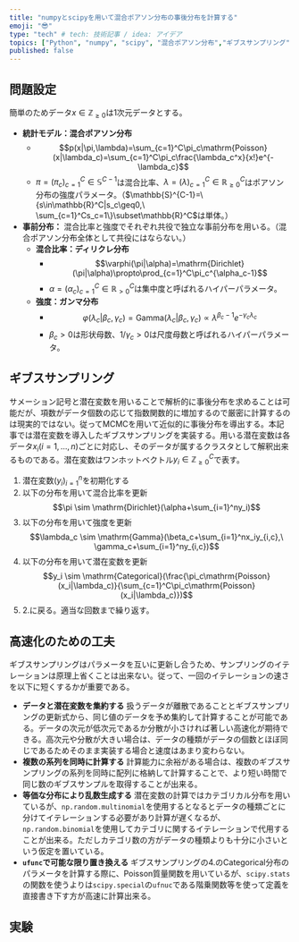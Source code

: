 ```yaml
---
title: "numpyとscipyを用いて混合ポアソン分布の事後分布を計算する"
emoji: "😎"
type: "tech" # tech: 技術記事 / idea: アイデア
topics: ["Python", "numpy", "scipy", "混合ポアソン分布","ギブスサンプリング"]
published: false
---
```


## 問題設定

簡単のためデータ$x\in\mathbb{Z}_{\geq0}$は$1$次元データとする。

- **統計モデル：混合ポアソン分布**
    - $$p(x|\pi,\lambda)=\sum_{c=1}^C\pi_c\mathrm{Poisson}(x|\lambda_c)=\sum_{c=1}^C\pi_c\frac{\lambda_c^x}{x!}e^{-\lambda_c}$$
    - $\pi=(\pi_c)_{c=1}^C\in \mathbb{S}^{C-1}$は混合比率、$\lambda=(\lambda)_{c=1}^C\in\mathbb{R}_{\geq0}^C$はポアソン分布の強度パラメータ。（$\mathbb{S}^{C-1}=\{s\in\mathbb{R}^C|s_c\geq0,\ \sum_{c=1}^Cs_c=1\}\subset\mathbb{R}^C$は単体。）
- **事前分布：**
    混合比率と強度でそれぞれ共役で独立な事前分布を用いる。（混合ポアソン分布全体として共役にはならない。）
    - **混合比率：ディリクレ分布**
        - $$\varphi(\pi|\alpha)=\mathrm{Dirichlet}(\pi|\alpha)\propto\prod_{c=1}^C\pi_c^{\alpha_c-1}$$
        - $\alpha=(\alpha_c)_{c=1}^C\in\mathbb{R}_{>0}^C$は集中度と呼ばれるハイパーパラメータ。
    - **強度：ガンマ分布**
        - $$\varphi(\lambda_c|\beta_c, \gamma_c)=\mathrm{Gamma}(\lambda_c|\beta_c, \gamma_c)\propto\lambda^{\beta_c-1}e^{-\gamma_c\lambda_c}$$
        - $\beta_c>0$は形状母数、$1/\gamma_c>0$は尺度母数と呼ばれるハイパーパラメータ。

## ギブスサンプリング

サメーション記号と潜在変数を用いることで解析的に事後分布を求めることは可能だが、項数がデータ個数の応じて指数関数的に増加するので厳密に計算するのは現実的ではない。従ってMCMCを用いて近似的に事後分布を導出する。本記事では潜在変数を導入したギブスサンプリングを実装する。用いる潜在変数は各データ$x_i (i=1,\ldots,n)$ごとに対応し、そのデータが属するクラスタとして解釈出来るものである。潜在変数はワンホットベクトル$y_i\in\mathbb{Z}_{\geq0}^C$で表す。

1. 潜在変数$(y_i)_{i=1}^n$を初期化する
1. 以下の分布を用いて混合比率を更新
    $$\pi \sim \mathrm{Dirichlet}(\alpha+\sum_{i=1}^ny_i)$$
1. 以下の分布を用いて強度を更新
    $$\lambda_c \sim \mathrm{Gamma}(\beta_c+\sum_{i=1}^nx_iy_{i,c},\ \gamma_c+\sum_{i=1}^ny_{i,c})$$
1. 以下の分布を用いて潜在変数を更新
    $$y_i \sim \mathrm{Categorical}(\frac{\pi_c\mathrm{Poisson}(x_i|\lambda_c)}{\sum_{c=1}^C\pi_c\mathrm{Poisson}(x_i|\lambda_c)})$$
1. 2.に戻る。適当な回数まで繰り返す。

## 高速化のための工夫

ギブスサンプリングはパラメータを互いに更新し合うため、サンプリングのイテレーションは原理上省くことは出来ない。従って、一回のイテレーションの速さを以下に短くするかが重要である。

- **データと潜在変数を集約する**
    扱うデータが離散であることとギブスサンプリングの更新式から、同じ値のデータを予め集約して計算することが可能である。データの次元が低次元であるか分散が小さければ著しい高速化が期待できる。高次元や分散が大きい場合は、データの種類がデータの個数とほぼ同じであるためそのまま実装する場合と速度はあまり変わらない。
- **複数の系列を同時に計算する**
    計算能力に余裕がある場合は、複数のギブスサンプリングの系列を同時に配列に格納して計算することで、より短い時間で同じ数のギブスサンプルを取得することが出来る。
- **等価な分布により乱数生成する**
    潜在変数の計算ではカテゴリカル分布を用いているが、`np.random.multinomial`を使用するとなるとデータの種類ごとに分けてイテレーションする必要があり計算が遅くなるが、`np.random.binomial`を使用してカテゴリに関するイテレーションで代用することが出来る。ただしカテゴリ数の方がデータの種類よりも十分に小さいという仮定を置いている。
- **`ufunc`で可能な限り置き換える**
    ギブスサンプリングの4.のCategorical分布のパラメータを計算する際に、Poisson質量関数を用いているが、`scipy.stats`の関数を使うよりは`scipy.special`の`ufnuc`である階乗関数等を使って定義を直接書き下す方が高速に計算出来る。

## 実験
